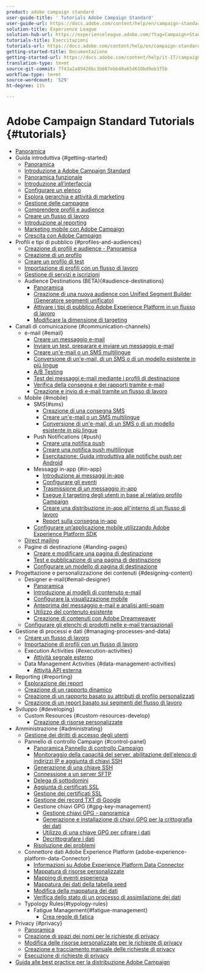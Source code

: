 ```yaml
---
product: adobe campaign standard
user-guide-title: ' Tutorials Adobe Campaign Standard'
user-guide-url: https://docs.adobe.com/content/help/en/campaign-standard-learn/tutorials/overview.html
solution-title: Experience League
solution-hub-url: https://experienceleague.adobe.com/?tag=Campaign+Standard#recommended/solutions/campaign
tutorials-title: Esercitazioni
tutorials-url: https://docs.adobe.com/content/help/en/campaign-standard-learn/tutorials/overview.html
getting-started-title: Documentazione
getting-started-url: https://docs.adobe.com/content/help/it-IT/campaign-standard/using/campaign-standard-home.html
translation-type: tm+mt
source-git-commit: 7f43a2a89428bc3b087ebb40a65d610bd9eb3f5b
workflow-type: tm+mt
source-wordcount: '529'
ht-degree: 11%

---
```



# Adobe Campaign Standard Tutorials {#tutorials}

+ [Panoramica](/help/overview.md)
+ Guida introduttiva {#getting-started}
   + [Panoramica](/help/getting-started/getting-started-overview.md)
   + [Introduzione a  Adobe Campaign Standard](/help/getting-started/adobe-campaign-standard-introduction.md)
   + [Panoramica funzionale](/help/getting-started/functional-overview.md)
   + [Introduzione all’interfaccia](/help/getting-started/getting-started-with-the-ui.md)
   + [Configurare un elenco](/help/getting-started/configure-a-list.md)
   + [Esplora gerarchia e attività di marketing](/help/getting-started/explore-hierarchy-and-marketing-activities.md)
   + [Gestione delle campagne](/help/getting-started/managing-campaigns.md)
   + [Comprendere profili e audience](/help/getting-started/understanding-profiles-and-audiences.md)
   + [Creare un flusso di lavoro](/help/managing-processes-and-data/create-workflow.md)
   + [Introduzione al reporting](/help/getting-started/reporting-with-adobe-campaign-introduction.md)
   + [Marketing mobile con  Adobe Campaign](/help/getting-started/mobile-marketing-with-adobe-campaign.md)
   + [Crescita con  Adobe Campaign](/help/getting-started/growing-with-adobe-campaign.md)
+ Profili e tipi di pubblico {#profiles-and-audiences}
   + [Creazione di profili e audience - Panoramica](/help/profiles-and-audiences/creating-profiles-and-audiences.md)
   + [Creazione di un profilo](/help/profiles-and-audiences/creating-a-profile.md)
   + [Creare un profilo di test](/help/profiles-and-audiences/test-profiles.md)
   + [Importazione di profili con un flusso di lavoro](/help/managing-processes-and-data/importing-profiles.md)
   + [Gestione di servizi e iscrizioni](/help/managing-processes-and-data/services-and-subscriptions.md)
   + Audience Destinations (BETA){#audience-destinations}
      + [Panoramica](/help/profiles-and-audiences/audience-destinations/audience-destinations-overview.md)
      + [Creazione di una nuova audience con Unified Segment Builder (Generatore segmenti unificato)](/help/profiles-and-audiences/audience-destinations/creating-audiences-using-segment-builder.md)
      + [Attivare i tipi di pubblico Adobe Experience Platform in un flusso di lavoro](/help/profiles-and-audiences/audience-destinations/activating-aep-audiences.md)
      + [Modificare la dimensione di targeting](/help/profiles-and-audiences/audience-destinations/changing-targeting-dimension.md)
+ Canali di comunicazione {#communication-channels}
   + e-mail {#email}
      + [Creare un messaggio e-mail](/help/communication-channels/email/create-email-from-homepage.md)
      + [Inviare un test, preparare e inviare un messaggio e-mail](/help/communication-channels/email/sending-test-preparing-sending-email.md)
      + [Creare un&#39;e-mail o un SMS multilingue](/help/communication-channels/create-multilingual-deliveries.md)
      + [Conversione di un&#39;e-mail, di un SMS o di un modello esistente in più lingue](/help/communication-channels/covert-into-multilingual-deliveries.md)
      + [A/B Testing](/help/communication-channels/email/a-b-testing.md)
      + [Test dei messaggi e-mail mediante i profili di destinazione](/help/communication-channels/email/profile-substitution.md)
      + [Verifica della consegna e dei rapporti tramite e-mail](/help/communication-channels/email/reviewing-personalized-email-delivery-and-reports.md)
      + [Creazione e invio di e-mail tramite un flusso di lavoro](/help/communication-channels/email/create-and-send-emails-via-workflow.md)
   + Mobile {#mobile}
      + SMS{#sms}
         + [Creazione di una consegna SMS](/help/communication-channels/mobile/sms/sms-delivery.md)
         + [Creare un&#39;e-mail o un SMS multilingue](/help/communication-channels/create-multilingual-deliveries.md)
         + [Conversione di un&#39;e-mail, di un SMS o di un modello esistente in più lingue](/help/communication-channels/covert-into-multilingual-deliveries.md)
      + Push Notifications {#push}
         + [Creare una notifica push](/help/communication-channels/mobile/push-notifications/creating-a-push-notification.md)
         + [Creare una notifica push multilingue](/help/communication-channels/mobile/push-notifications/creating-multilingual-push-notifications.md)
         + [Esercitazione: Guida introduttiva alle notifiche push per Android](https://docs.adobe.com/content/help/en/campaign-standard-learn/getting-started-with-push-notifications-android/introduction.html)
      + Messaggi in-app {#in-app}
         + [Introduzione ai messaggi in-app](/help/communication-channels/mobile/in-app/in-app-message-overview.md)
         + [Configurare gli eventi](/help/communication-channels/mobile/in-app/configure-events.md)
         + [Trasmissione di un messaggio in-app](/help/communication-channels/mobile/in-app/broadcast-in-app-message.md)
         + [Esegue il targeting degli utenti in base al relativo profilo Campaign](/help/communication-channels/mobile/in-app/target-users-based-on-campaign-profile.md)
         + [Creare una distribuzione in-app all&#39;interno di un flusso di lavoro](/help/communication-channels/mobile/in-app/in-app-activity.md)
         + [Report sulla consegna in-app](/help/communication-channels/mobile/in-app/in-app-reporting.md)
      + [Configurare un’applicazione mobile utilizzando Adobe Experience Platform SDK](/help/communication-channels/mobile/configure-mobile-apps-using-aep-sdk.md)
   + [Direct mailing](/help/communication-channels/direct-mail/directmail.md)
   + Pagine di destinazione {#landing-pages}
      + [Creare e modificare una pagina di destinazione](/help/communication-channels/landing-pages/landing-page-create-and-edit.md)
      + [Test e pubblicazione di una pagina di destinazione](/help/communication-channels/landing-pages/landing-page-test-and-publish.md)
      + [Configurare un modello di pagina di destinazione](/help/communication-channels/landing-pages/landing-page-configure-templates.md)
+ Progettazione e personalizzazione dei contenuti {#designing-content}
   + Designer e-mail{#email-designer}
      + [Panoramica](/help/designing-content/email-designer/email-designer-overview.md)
      + [Introduzione ai modelli di contenuto e-mail](/help/designing-content/email-designer/email-content-templates.md)
      + [Configurare la visualizzazione mobile](/help/designing-content/email-designer/configure-the-mobile-view.md)
      + [Anteprima del messaggio e-mail e analisi anti-spam](/help/designing-content/email-designer/preview-your-email.md)
      + [Utilizzo del contenuto esistente](/help/designing-content/email-designer/working-with-existing-content.md)
      + [Creazione di contenuti con  Adobe Dreamweaver](/help/designing-content/email-designer/dreamweaver-integration.md)
   + [Configurare gli elenchi di prodotti nelle e-mail transazionali](/help/designing-content/product-listings-in-transactional-email.md)
+ Gestione di processi e dati {#managing-processes-and-data}
   + [Creare un flusso di lavoro](/help/managing-processes-and-data/create-workflow.md)
   + [Importazione di profili con un flusso di lavoro](/help/managing-processes-and-data/importing-profiles.md)
   + Execution Activities {#execution-activities}
      + [Attività segnale esterno](/help/managing-processes-and-data/execution-activities/external-signal-activity.md)
   + Data Management Activities {#data-management-activities}
      + [Attività API esterna](/help/managing-processes-and-data/data-management-activities/external-api-activity.md)
+ Reporting {#reporting}
   + [Esplorazione dei report](/help/getting-started/exploring-reports.md)
   + [Creazione di un rapporto dinamico](/help/reporting/creating-a-dynamic-report.md)
   + [Creazione di un rapporto basato su attributi di profilo personalizzati](/help/reporting/custom-profile-attributes-dynamic-reports.md)
   + [Creazione di un report basato sui segmenti del flusso di lavoro](/help/reporting/report-on-workflow-segments.md)
+ Sviluppo {#developing}
   + Custom Resources {#custom-resources-develop}
      + [Creazione di risorse personalizzate](/help/managing-processes-and-data/custom-resources/creating-custom-resources.md)
+ Amministrazione {#administrating}
   + [Gestione dei diritti di accesso degli utenti](/help/administrating/managing-user-access-rights.md)
   + Pannello di controllo Campaign {#control-panel}
      + [Panoramica Pannello di controllo Campaign](/help/administrating/control-panel/control-panel-overview.md)
      + [Monitoraggio della capacità del server, abilitazione dell&#39;elenco di indirizzi IP e aggiunta di chiavi SSH](/help/administrating/control-panel/monitoring-server-capacity-allow-listing-adding-ssh-key.md)
      + [Generazione di una chiave SSH](/help/administrating/control-panel/generate-ssh-key.md)
      + [Connessione a un server SFTP](/help/administrating/control-panel/connect-to-sftp-server.md)
      + [Delega di sottodomini](/help/administrating/control-panel/subdomain-delegation.md)
      + [Aggiunta di certificati SSL](/help/administrating/control-panel/adding-ssl-certificates.md)
      + [Gestione dei certificati SSL](/help/administrating/control-panel/managing-ssl-certificates.md)
      + [Gestione dei record TXT di Google](/help/administrating/control-panel/google-txt-record-management.md)
      + Gestione chiavi GPG {#gpg-key-management}
         + [Gestione chiavi GPG - panoramica](/help/administrating/control-panel/gpg-key-management/gpg-key-management-overview.md)
         + [Generazione e installazione di chiavi GPG per la crittografia dei dati](/help/administrating/control-panel/gpg-key-management/generating-and-installing-gpg-keys-for-data-encryption.md)
         + [Utilizzo di una chiave GPG per cifrare i dati](/help/administrating/control-panel/gpg-key-management/using-a-gpg-key-to-encrypt-data.md)
         + [Decrittografare i dati](/help/administrating/control-panel/gpg-key-management/decrypting-data.md)
      + [Risoluzione dei problemi](/help/administrating/control-panel/trouble-shooting.md)
   + Connettore dati Adobe Experience Platform {adobe-experience-platform-data-Connector}
      + [Informazioni su Adobe Experience Platform Data Connector](/help/administrating/adobe-experience-platform-data-connector/understanding-the-adobe-experience-platform-data-connector.md)
      + [Mappatura di risorse personalizzate](/help/administrating/adobe-experience-platform-data-connector/mapping-custom-resources.md)
      + [Mapping di eventi esperienza](/help/administrating/adobe-experience-platform-data-connector/mapping-experience-events.md)
      + [Mappatura dei dati della tabella seed](/help/administrating/adobe-experience-platform-data-connector/mapping-seed-table-data.md)
      + [Modifica della mappatura dei dati](/help/administrating/adobe-experience-platform-data-connector/modifying-data-mapping.md)
      + [Verifica dello stato di un processo di assimilazione dei dati](/help/administrating/adobe-experience-platform-data-connector/checking-status-of-data-ingestion-jobs.md)
   + Typology Rules{#typology-rules}
      + Fatigue Management{#fatigue-management}
         + [Crea regole di fatica](/help/administrating/typology-rules/fatigue-management/create-fatigue-rules.md)
+ Privacy {#privacy}
   + [Panoramica](/help/privacy/privacy-overview.md)
   + [Creazione di spazi dei nomi per le richieste di privacy](/help/privacy/namespaces-for-privacy-requests.md)
   + [Modifica delle risorse personalizzate per le richieste di privacy](/help/privacy/custom-resources-for-privacy-requests.md)
   + [Creazione e tracciamento manuale delle richieste di privacy](/help/privacy/create-and-track-privacy-requests.md)
   + [Esecuzione di richieste di privacy](/help/privacy/execute-privacy-requests.md)
+ [Guida alle best practice per la distribuzione  Adobe Campaign](https://docs-stg.corp.adobe.com/content/help/en/campaign-standard-learn/deliverability-best-practice-guide/introduction.html)

